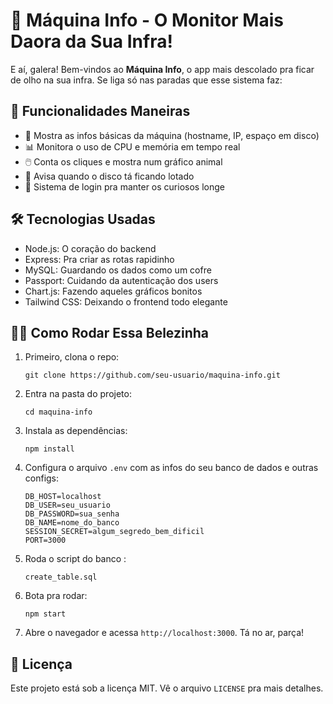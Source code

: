 # 🚀 Máquina Info - O Monitor Mais Daora da Sua Infra!

E aí, galera! Bem-vindos ao **Máquina Info**, o app mais descolado pra ficar de olho na sua infra. Se liga só nas paradas que esse sistema faz:

## 🎯 Funcionalidades Maneiras

- 👀 Mostra as infos básicas da máquina (hostname, IP, espaço em disco)
- 📊 Monitora o uso de CPU e memória em tempo real
- 🖱️ Conta os cliques e mostra num gráfico animal
- 💾 Avisa quando o disco tá ficando lotado
- 🔐 Sistema de login pra manter os curiosos longe

## 🛠️ Tecnologias Usadas

- Node.js: O coração do backend
- Express: Pra criar as rotas rapidinho
- MySQL: Guardando os dados como um cofre
- Passport: Cuidando da autenticação dos users
- Chart.js: Fazendo aqueles gráficos bonitos
- Tailwind CSS: Deixando o frontend todo elegante

## 🏃‍♂️ Como Rodar Essa Belezinha

1. Primeiro, clona o repo:
   ```
   git clone https://github.com/seu-usuario/maquina-info.git
   ```

2. Entra na pasta do projeto:
   ```
   cd maquina-info
   ```

3. Instala as dependências:
   ```
   npm install
   ```

4. Configura o arquivo `.env` com as infos do seu banco de dados e outras configs:
   ```
   DB_HOST=localhost
   DB_USER=seu_usuario
   DB_PASSWORD=sua_senha
   DB_NAME=nome_do_banco
   SESSION_SECRET=algum_segredo_bem_dificil
   PORT=3000
   ```

5. Roda o script do banco :
   ```
   create_table.sql
   ```

7. Bota pra rodar:
   ```
   npm start
   ```

8. Abre o navegador e acessa `http://localhost:3000`. Tá no ar, parça!



## 📜 Licença

Este projeto está sob a licença MIT. Vê o arquivo `LICENSE` pra mais detalhes.
